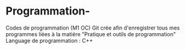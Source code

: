 # Programmation-
Codes de programmation (M1 OC)
Git crée afin d'enregistrer tous mes programmes liées à la matiére "Pratique et outils de programmation"
Language de programmation : C++ 
